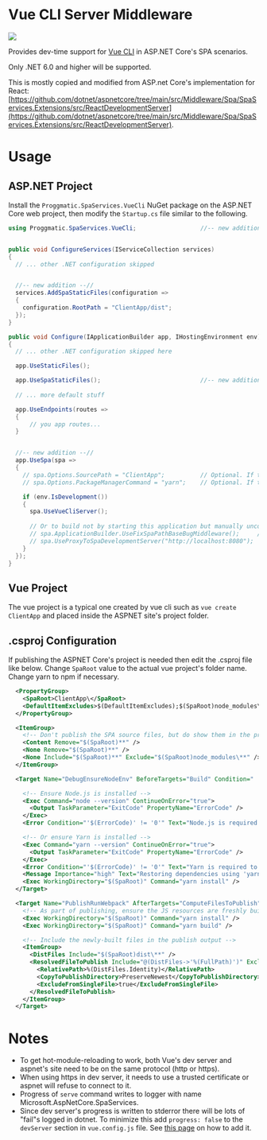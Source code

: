 # Vue CLI Server Middleware

[![](https://buildstats.info/nuget/Proggmatic.SpaServices.VueCli)](https://www.nuget.org/packages/Proggmatic.SpaServices.VueCli/)

Provides dev-time support for [Vue CLI](https://cli.vuejs.org/) in ASP.NET Core's SPA scenarios. 

Only .NET 6.0 and higher will be supported.

This is mostly copied and modified from ASP.net Core's implementation for React:
[https://github.com/dotnet/aspnetcore/tree/main/src/Middleware/Spa/SpaServices.Extensions/src/ReactDevelopmentServer](https://github.com/dotnet/aspnetcore/tree/main/src/Middleware/Spa/SpaServices.Extensions/src/ReactDevelopmentServer).

# Usage

## ASP.NET Project

Install the `Proggmatic.SpaServices.VueCli` NuGet package on the
ASP.NET Core web project, then modify the `Startup.cs` file similar to the following.


```cs
using Proggmatic.SpaServices.VueCli;                  //-- new addition --//


public void ConfigureServices(IServiceCollection services)
{
  // ... other .NET configuration skipped


  //-- new addition --//
  services.AddSpaStaticFiles(configuration =>
  {
    configuration.RootPath = "ClientApp/dist";
  });
}

public void Configure(IApplicationBuilder app, IHostingEnvironment env)
{
  // ... other .NET configuration skipped here

  app.UseStaticFiles();

  app.UseSpaStaticFiles();                            //-- new addition --//
  
  // ... more default stuff

  app.UseEndpoints(routes =>
  {
      // you app routes...
  }


  //-- new addition --//
  app.UseSpa(spa =>
  {
    // spa.Options.SourcePath = "ClientApp";          // Optional. If this string is commented, "ClientApp" will be used
    // spa.Options.PackageManagerCommand = "yarn";    // Optional. If this string is commented, "npm" will be used. You may use yarn instead of npm.

    if (env.IsDevelopment())
    {
      spa.UseVueCliServer();
      
      // Or to build not by starting this application but manually uncomment next lines and comment line above
      // spa.ApplicationBuilder.UseFixSpaPathBaseBugMiddleware();     // Uncomment this, if you want to use non-root url for proxying (like http://localhost:8080/my-custom-path)
      // spa.UseProxyToSpaDevelopmentServer("http://localhost:8080");
    }
  });
}
```


## Vue Project

The vue project is a typical one created by vue cli such as `vue create ClientApp` and
placed inside the ASPNET site's project folder.



## .csproj Configuration

If publishing the ASPNET Core's project is needed then edit the .csproj file like below.
Change `SpaRoot` value to the actual vue project's folder name. Change yarn to npm if necessary.

```xml
  <PropertyGroup>
    <SpaRoot>ClientApp\</SpaRoot>
    <DefaultItemExcludes>$(DefaultItemExcludes);$(SpaRoot)node_modules\**</DefaultItemExcludes>
  </PropertyGroup>

  <ItemGroup>
    <!-- Don't publish the SPA source files, but do show them in the project files list -->
    <Content Remove="$(SpaRoot)**" />
    <None Remove="$(SpaRoot)**" />
    <None Include="$(SpaRoot)**" Exclude="$(SpaRoot)node_modules\**" />
  </ItemGroup>

  <Target Name="DebugEnsureNodeEnv" BeforeTargets="Build" Condition=" '$(Configuration)' == 'Debug' And !Exists('$(SpaRoot)node_modules') ">

    <!-- Ensure Node.js is installed -->
    <Exec Command="node --version" ContinueOnError="true">
      <Output TaskParameter="ExitCode" PropertyName="ErrorCode" />
    </Exec>
    <Error Condition="'$(ErrorCode)' != '0'" Text="Node.js is required to build and run this project. To continue, please install Node.js from https://nodejs.org/, and then restart your command prompt or IDE." />

    <!-- Or ensure Yarn is installed -->
    <Exec Command="yarn --version" ContinueOnError="true">
      <Output TaskParameter="ExitCode" PropertyName="ErrorCode" />
    </Exec>
    <Error Condition="'$(ErrorCode)' != '0'" Text="Yarn is required to build and run this project." />
    <Message Importance="high" Text="Restoring dependencies using 'yarn'. This may take several minutes..." />
    <Exec WorkingDirectory="$(SpaRoot)" Command="yarn install" />
  </Target>

  <Target Name="PublishRunWebpack" AfterTargets="ComputeFilesToPublish">
    <!-- As part of publishing, ensure the JS resources are freshly built in production mode -->
    <Exec WorkingDirectory="$(SpaRoot)" Command="yarn install" />
    <Exec WorkingDirectory="$(SpaRoot)" Command="yarn build" />

    <!-- Include the newly-built files in the publish output -->
    <ItemGroup>
      <DistFiles Include="$(SpaRoot)dist\**" />
      <ResolvedFileToPublish Include="@(DistFiles->'%(FullPath)')" Exclude="@(ResolvedFileToPublish)">
        <RelativePath>%(DistFiles.Identity)</RelativePath>
        <CopyToPublishDirectory>PreserveNewest</CopyToPublishDirectory>
        <ExcludeFromSingleFile>true</ExcludeFromSingleFile>
      </ResolvedFileToPublish>
    </ItemGroup>
  </Target>
```

# Notes

* To get hot-module-reloading to work, both Vue's dev server and aspnet's 
site need to be on the same protocol (http or https).
* When using https in dev server, it needs to use a trusted certificate or
aspnet will refuse to connect to it.
* Progress of `serve` command writes to logger with name Microsoft.AspNetCore.SpaServices.
* Since dev server's progress is written to stderror there will be lots of "fail"s logged in dotnet. 
To minimize this add `progress: false` to the `devServer` section in `vue.config.js` file. 
See [this page](https://cli.vuejs.org/config/#devserver) on how to add it.